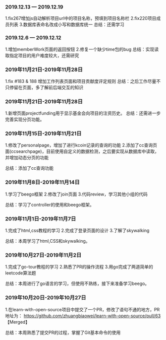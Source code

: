 ### 2019.12.13 — 2019.12.19
1.fix267增加js自动解析项目url中的项目名称，预填到项目名称栏
2.fix220项目成员列表
3.数据库表命名改成小写和数据库统一
总结：还需学习

### 2019.12.6 — 2019.12.12
1.增加memberWork页面的返回按钮
2.修复一个缺少time包的bug
总结：实现读取指定项目的用户难度较大，还需研究

### 2019年11月21日-2019年11月28日
1.fix #183 & 188 增加工作列表页面和项目贡献度评定规则
总结：之后工作尽量不只停留在页面，多了解前后端交互的知识

### 2019年11月21日-2019年11月28日
1.新增页面projectfunding用于显示基金会向项目的注资历史。
总结：还需进一步完善实现分页功能。

### 2019年11月15日-2019年11月21日
1.修改了personalpage，增加了进行kcoin记录的查询的功能
2.添加了cc查询页面(ccsearchpage)，目前使用自定义的数据检测，之后要实现从数据库中读取，并增加动态分页的功能

总结：添加了cc查询功能

### 2019年11月8日-2019年11月14日
1.学习了beego框架
2.修改了join页面
3.代码review，学习其他小组的代码


总结：学习了controller的使用和beego框架。

### 2019年11月1日-2019年11月7日

1.完成了html,css教程的学习
2.完成了登录页面的设计
3.了解了skywalking


总结：本周学习了html,CSS和skywalking。

### 2019年10月27日-2019年11月2日

1.完成了go-tour教程的学习
2.熟悉了PR的操作流程
3.用go完成了两道简单的leetcode算法题


总结：本周进行了go语言的学习，但使用不熟练，接下来准备学习beego。


### 2019年10月20日-2019年10月27日

1.在learn-with-open-source项目中提交了一个PR，修改了语句不通的地方，PR地址为： https://github.com/zhuangbiaowei/learn-with-open-source/pull/63   【Merged】


总结：本周熟悉了提交PR的过程，掌握了Git基本命令的使用


